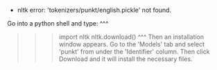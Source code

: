 




* nltk error: 'tokenizers/punkt/english.pickle' not found.

Go into a python shell and type:
^^^
>>> import nltk
>>> nltk.download()
^^^
Then an installation window appears. Go to the 'Models' tab and select 'punkt' from under the 'Identifier' column. Then click Download and it will install the necessary files. 